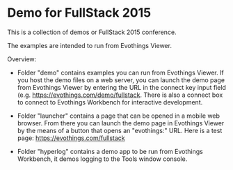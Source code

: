 # Demo for FullStack 2015

This is a collection of demos or FullStack 2015 conference.

The examples are intended to run from Evothings Viewer.

Overview:

* Folder "demo" contains examples you can run from Evothings Viewer. If you host the demo files on a web server, you can launch the demo page from Evothings Viewer by entering the URL in the connect key input field (e.g. https://evothings.com/demo/fullstack. There is also a connect box to connect to Evothings Workbench for interactive development.

* Folder "launcher" contains a page that can be opened in a mobile web browser. From there you can launch the demo page in Evothings Viewer by the means of a button that opens an "evothings:" URL. Here is a test page: https://evothings.com/fullstack

* Folder "hyperlog" contains a demo app to be run from Evothings Workbench, it demos logging to the Tools window console.
